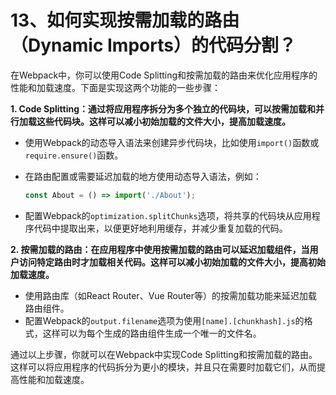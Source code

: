 # 13、如何实现按需加载的路由（Dynamic Imports）的代码分割？

在Webpack中，你可以使用Code Splitting和按需加载的路由来优化应用程序的性能和加载速度。下面是实现这两个功能的一些步骤：

**1. Code Splitting：通过将应用程序拆分为多个独立的代码块，可以按需加载和并行加载这些代码块。这样可以减小初始加载的文件大小，提高加载速度。**

- 使用Webpack的动态导入语法来创建异步代码块，比如使用`import()`函数或`require.ensure()`函数。

- 在路由配置或需要延迟加载的地方使用动态导入语法，例如：

  ```javascript
  const About = () => import('./About');
  ```

- 配置Webpack的`optimization.splitChunks`选项，将共享的代码块从应用程序代码中提取出来，以便更好地利用缓存，并减少重复加载的代码。

**2. 按需加载的路由：在应用程序中使用按需加载的路由可以延迟加载组件，当用户访问特定路由时才加载相关代码。这样可以减小初始加载的文件大小，提高初始加载速度。**

- 使用路由库（如React Router、Vue Router等）的按需加载功能来延迟加载路由组件。
- 配置Webpack的`output.filename`选项为使用`[name].[chunkhash].js`的格式，这样可以为每个生成的路由组件生成一个唯一的文件名。

通过以上步骤，你就可以在Webpack中实现Code Splitting和按需加载的路由。这样可以将应用程序的代码拆分为更小的模块，并且只在需要时加载它们，从而提高性能和加载速度。